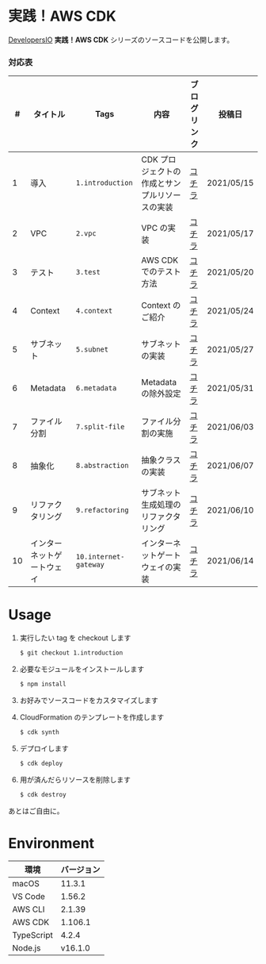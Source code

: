 # 実践！AWS CDK

[DevelopersIO](https://dev.classmethod.jp) **実践！AWS CDK** シリーズのソースコードを公開します。

### 対応表

| # | タイトル | Tags | 内容 | ブログリンク | 投稿日 |
| --- | --- | --- | --- | --- | --- |
| 1 | 導入 | `1.introduction` | CDK プロジェクトの作成とサンプルリソースの実装 | [コチラ](https://dev.classmethod.jp/articles/cdk-practice-1-introduction/) | 2021/05/15 |
| 2 | VPC | `2.vpc` | VPC の実装 | [コチラ](https://dev.classmethod.jp/articles/cdk-practice-2-vpc/) | 2021/05/17 |
| 3 | テスト | `3.test` | AWS CDK でのテスト方法 | [コチラ](https://dev.classmethod.jp/articles/cdk-practice-3-test/) | 2021/05/20 |
| 4 | Context | `4.context` | Context のご紹介 | [コチラ](https://dev.classmethod.jp/articles/cdk-practice-4-context/) | 2021/05/24 |
| 5 | サブネット | `5.subnet` | サブネットの実装 | [コチラ](https://dev.classmethod.jp/articles/cdk-practice-5-subnet/) | 2021/05/27 |
| 6 | Metadata | `6.metadata` | Metadata の除外設定 | [コチラ](https://dev.classmethod.jp/articles/cdk-practice-6-metadata/) | 2021/05/31 |
| 7 | ファイル分割 | `7.split-file` | ファイル分割の実施 | [コチラ](https://dev.classmethod.jp/cloud/aws/cdk-practice-7-split-file/) | 2021/06/03 |
| 8 | 抽象化 | `8.abstraction` | 抽象クラスの実装 | [コチラ](https://dev.classmethod.jp/cloud/aws/cdk-practice-8-abstraction/) | 2021/06/07 |
| 9 | リファクタリング | `9.refactoring` | サブネット生成処理のリファクタリング | [コチラ](https://dev.classmethod.jp/cloud/aws/cdk-practice-9-refactoring/) | 2021/06/10 |
| 10 | インターネットゲートウェイ | `10.internet-gateway` | インターネットゲートウェイの実装 | [コチラ](https://dev.classmethod.jp/cloud/aws/cdk-practice-10-internet-gateway/) | 2021/06/14 |

# Usage

1. 実行したい tag を checkout します

    ``` bash
    $ git checkout 1.introduction
    ```

1. 必要なモジュールをインストールします

    ``` bash
    $ npm install
    ```

1. お好みでソースコードをカスタマイズします
1. CloudFormation のテンプレートを作成します

    ``` bash
    $ cdk synth
    ```

1. デプロイします

    ``` bash
    $ cdk deploy
    ```

1. 用が済んだらリソースを削除します

    ``` bash
    $ cdk destroy
    ```

あとはご自由に。

# Environment

| 環境 | バージョン |
| --- | --- |
| macOS | 11.3.1 |
| VS Code | 1.56.2 |
| AWS CLI | 2.1.39 |
| AWS CDK | 1.106.1 |
| TypeScript | 4.2.4 |
| Node.js | v16.1.0 |
